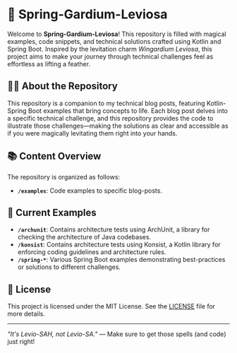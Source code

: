 # 🌟 Spring-Gardium-Leviosa

Welcome to **Spring-Gardium-Leviosa**! This repository is filled with magical examples, code snippets, and technical
solutions crafted using Kotlin and Spring Boot. Inspired by the levitation charm *Wingardium Leviosa*, this project aims
to make your journey through technical challenges feel as effortless as lifting a feather.

## 🧙‍♂️ About the Repository

This repository is a companion to my technical blog posts, featuring Kotlin-Spring Boot examples that bring concepts to
life. Each blog post delves into a specific technical challenge, and this repository provides the code to illustrate
those challenges—making the solutions as clear and accessible as if you were magically levitating them right into your
hands.

## 📚 Content Overview

The repository is organized as follows:

- **`/examples`**: Code examples to specific blog-posts.

## 🚀 Current Examples

- **`/archunit`**: Contains architecture tests using ArchUnit, a library for checking the architecture of Java
  codebases.
- **`/konsist`**: Contains architecture tests using Konsist, a Kotlin library for enforcing coding guidelines and
  architecture rules.
- **`/spring-*`**: Various Spring Boot examples demonstrating best-practices or solutions to different challenges.

## 🌌 License

This project is licensed under the MIT License. See the [LICENSE](LICENSE) file for more details.

---

*"It's Levio-SAH, not Levio-SA."* — Make sure to get those spells (and code) just right!

